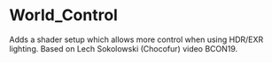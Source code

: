# World_Control
Adds a shader setup which allows more control when using HDR/EXR lighting. Based on Lech Sokolowski (Chocofur) video BCON19.
